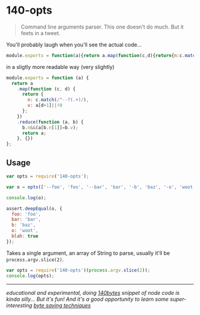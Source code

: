 # 140-opts

> Command line arguments parser. This one doesn't do much. But it feets in a tweet.

You'll probably laugh when you'll see the actual code...

```js
module.exports = function(a){return a.map(function(c,d){return{n:c.match(/^--?(.+)/),v:a[d+1]||!0}}).reduce(function(a,b){b.n&&(a[b.n[1]]=b.v);return a},{})}
```

in a sligtly more readable way (very slightly)

```js
module.exports = function (a) {
  return a
    .map(function (c, d) {
      return {
        n: c.match(/^--?(.+)/),
        v: a[d+1]||!0
      };
    })
    .reduce(function (a, b) {
      b.n&&(a[b.n[1]]=b.v);
      return a;
    }, {})
};

```

## Usage

```js
var opts = require('140-opts');

var o = opts(['--foo', 'foo', '--bar', 'bar', '-b', 'baz', '-o', 'woot', '--blah']);

console.log(o);

assert.deepEqual(o, {
  foo: 'foo',
  bar: 'bar',
  b: 'baz',
  o: 'woot',
  blah: true
});
```

Takes a single argument, an array of String to parse, usually it'll be
`process.argv.slice(2)`.

```js
var opts = require('140-opts')(process.argv.slice(2));
console.log(opts);
```

---

*educational and experimental, doing [140bytes] snippet of node code
is kinda silly... But it's fun! And it's a good opportunity to learn some
super-interesting [byte saving techniques](https://github.com/jed/140bytes/wiki/Byte-saving-techniques)*

[140bytes]: http://140byt.es/
